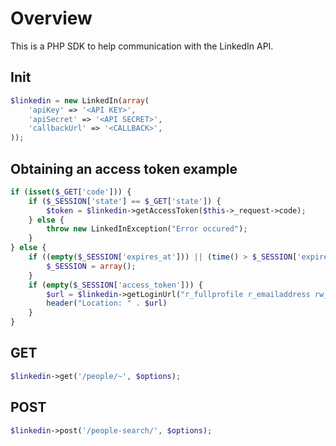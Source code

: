 # Overview
This is a PHP SDK to help communication with the LinkedIn API.

## Init
```php
$linkedin = new LinkedIn(array(
	'apiKey' => '<API KEY>',
	'apiSecret' => '<API SECRET>',
	'callbackUrl' => '<CALLBACK>',
));
```
## Obtaining an access token example
```php
if (isset($_GET['code'])) {
	if ($_SESSION['state'] == $_GET['state']) {
		$token = $linkedin->getAccessToken($this->_request->code);
	} else {
		throw new LinkedInException("Error occured");
	}
} else { 
	if ((empty($_SESSION['expires_at'])) || (time() > $_SESSION['expires_at'])) {
		$_SESSION = array();
	}
	if (empty($_SESSION['access_token'])) {
		$url = $linkedin->getLoginUrl("r_fullprofile r_emailaddress rw_nus r_network"); // Takes scope
		header("Location: " . $url)
	}
}
```
## GET
```php
$linkedin->get('/people/~', $options);
```

## POST
```php
$linkedin->post('/people-search/', $options);
```
